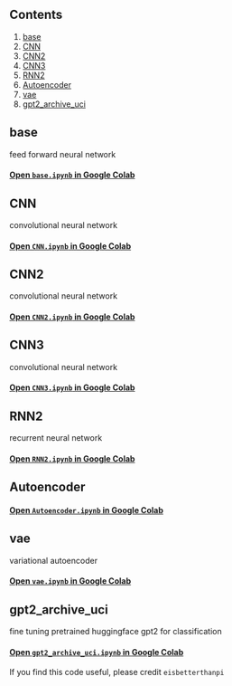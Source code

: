 

<!-- [![Open In Colab](https://colab.research.google.com/assets/colab-badge.svg)](https://colab.research.google.com/github/eisbetterthanpi/python/pytorch/blob/master/Autoencoder.ipynb) -->

## Contents
1. [base](#base)
2. [CNN](#cnn)
3. [CNN2](#cnn2)
3. [CNN3](#cnn3)
3. [RNN2](#rnn2)
3. [Autoencoder](#autoencoder)
5. [vae](#vae)
6. [gpt2_archive_uci](#gpt2_archive_uci)
<!-- 4. [Fourth Example](#fourth-examplehttpwwwfourthexamplecom) -->


## base
feed forward neural network
#### [Open `base.ipynb` in Google Colab](https://colab.research.google.com/github/eisbetterthanpi/pytorch/blob/master/base.ipynb)

## CNN
convolutional neural network

#### [Open `CNN.ipynb` in Google Colab](https://colab.research.google.com/github/eisbetterthanpi/pytorch/blob/master/CNN.ipynb)

## CNN2
convolutional neural network

#### [Open `CNN2.ipynb` in Google Colab](https://colab.research.google.com/github/eisbetterthanpi/pytorch/blob/master/CNN2.ipynb)

## CNN3
convolutional neural network

#### [Open `CNN3.ipynb` in Google Colab](https://colab.research.google.com/github/eisbetterthanpi/pytorch/blob/master/CNN3.ipynb)


## RNN2
recurrent neural network

#### [Open `RNN2.ipynb` in Google Colab](https://colab.research.google.com/github/eisbetterthanpi/pytorch/blob/master/RNN2.ipynb)

## Autoencoder

#### [Open `Autoencoder.ipynb` in Google Colab](https://colab.research.google.com/github/eisbetterthanpi/pytorch/blob/master/Autoencoder.ipynb)

## vae
variational autoencoder
#### [Open `vae.ipynb` in Google Colab](https://colab.research.google.com/github/eisbetterthanpi/pytorch/blob/master/vae.ipynb)

## gpt2_archive_uci
fine tuning pretrained huggingface gpt2 for classification
#### [Open `gpt2_archive_uci.ipynb` in Google Colab](https://colab.research.google.com/github/eisbetterthanpi/pytorch/blob/master/gpt2_archive_uci.ipynb)




If you find this code useful, please credit `eisbetterthanpi`
<!-- [website](https://github.com/eisbetterthanpi) -->
[website]: https://github.com/eisbetterthanpi

